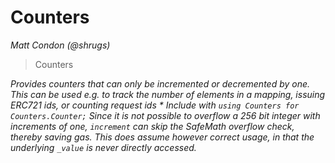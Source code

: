 # Counters

*Matt Condon (@shrugs)*

> Counters



*Provides counters that can only be incremented or decremented by one. This can be used e.g. to track the number of elements in a mapping, issuing ERC721 ids, or counting request ids * Include with `using Counters for Counters.Counter;` Since it is not possible to overflow a 256 bit integer with increments of one, `increment` can skip the SafeMath overflow check, thereby saving gas. This does assume however correct usage, in that the underlying `_value` is never directly accessed.*



